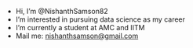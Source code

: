 - Hi, I’m @NishanthSamson82
- I’m interested in pursuing data science as my career
- I’m currently a student at AMC and IITM 
- Mail me: nishanthsamson@gmail.com

<!---
NishanthSamson82/NishanthSamson82 is a ✨ special ✨ repository because its `README.md` (this file) appears on your GitHub profile.
You can click the Preview link to take a look at your changes.
--->
